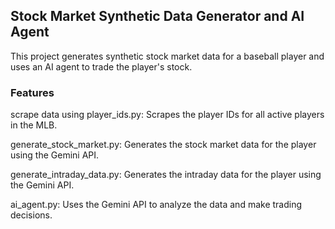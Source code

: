 ## Stock Market Synthetic Data Generator and AI Agent

This project generates synthetic stock market data for a baseball player and uses an AI agent to trade the player's stock.

### Features

scrape data using player_ids.py: Scrapes the player IDs for all active players in the MLB.

generate_stock_market.py: Generates the stock market data for the player using the Gemini API.

generate_intraday_data.py: Generates the intraday data for the player using the Gemini API.

ai_agent.py: Uses the Gemini API to analyze the data and make trading decisions.


